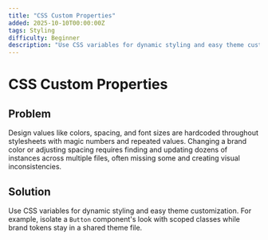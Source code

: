 ```yaml
---
title: "CSS Custom Properties"
added: 2025-10-10T00:00:00Z
tags: Styling
difficulty: Beginner
description: "Use CSS variables for dynamic styling and easy theme customization."
---
```

# CSS Custom Properties

## Problem

Design values like colors, spacing, and font sizes are hardcoded throughout stylesheets with magic numbers and repeated values. Changing a brand color or adjusting spacing requires finding and updating dozens of instances across multiple files, often missing some and creating visual inconsistencies.

## Solution

Use CSS variables for dynamic styling and easy theme customization. For example, isolate a `Button` component's look with scoped classes while brand tokens stay in a shared theme file.
